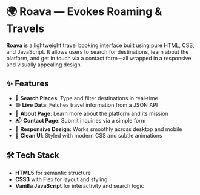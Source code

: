 # 🌍 Roava — Evokes Roaming & Travels

**Roava** is a lightweight travel booking interface built using pure HTML, CSS, and JavaScript. It allows users to search for destinations, learn about the platform, and get in touch via a contact form—all wrapped in a responsive and visually appealing design.

## ✨ Features

- 🔎 **Search Places**: Type and filter destinations in real-time
- 🟢 **Live Data**: Fetches travel information from a JSON API
- 📄 **About Page**: Learn more about the platform and its mission
- 📬 **Contact Page**: Submit inquiries via a simple form
- 📱 **Responsive Design**: Works smoothly across desktop and mobile
- 🎨 **Clean UI**: Styled with modern CSS and subtle animations

## 🛠️ Tech Stack

- **HTML5** for semantic structure
- **CSS3** with Flex for layout and styling
- **Vanilla JavaScript** for interactivity and search logic


